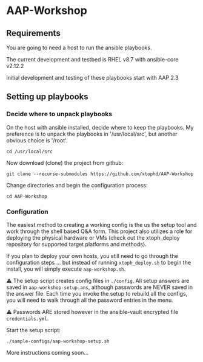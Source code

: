 # AAP-Workshop

## Requirements

You are going to need a host to run the ansible playbooks.  

The current development and testbed is RHEL v8.7 with ansible-core v2.12.2

Initial development and testing of these playbooks start with AAP 2.3

## Setting up playbooks

### Decide where to unpack playbooks

On the host with ansible installed, decide where to keep the playbooks. My preference is to unpack the playbooks in '/usr/local/src', but another obvious choice is '/root'.

```cd /usr/local/src```

Now download (clone) the project from github:

```git clone --recurse-submodules https://github.com/xtophd/AAP-Workshop```

Change directories and begin the configuration process:

```cd AAP-Workshop```

### Configuration

The easiest method to creating a working config is the us the setup tool and work through the shell based Q&A form.  This project also utilizes a role for deploying the physical hardware or VMs (check out the xtoph_deploy repository for supported target platforms and methods).

If you plan to deploy your own hosts, you still need to go through the configuration steps ... but instead of running `xtoph_deploy.sh` to begin the install, you will simply execute `aap-workshop.sh`.

⚠️ The setup script creates config files in `./config`.  All setup answers are saved in `aap-workshop-setup.ans`, although passwords are NEVER saved in the answer file.  Each time you invoke the setup to rebuild all the configs, you will need to walk through all the password entries in the menu.

⚠️ Passwords ARE stored however in the ansible-vault encrypted file `credentials.yml`.

Start the setup script:

```./sample-configs/aap-workshop-setup.sh```


More instructions coming soon...


